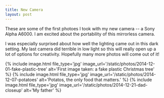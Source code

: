 ```yaml
---
title: New Camera
layout: post
---
```


These are some of the first photoes I took with my new camera -- a Sony Alpha A6000. I am excited about the
portability of this mirrorless camera.

I was especially surprised about how well the lighting came out in this dark setting. My last camera did terrible in low light so this will really open up a lot of options for creativity. Hopefully many more photos will come out of it!

{% include image.html file_type='jpg' image_url='/static/photos/2014-12-01-fake-plastic-tree' alt='First image taken: a fake plastic Christmas tree' %}
{% include image.html file_type='jpg' image_url='/static/photos/2014-12-07-potatoes' alt='Potatos, the only food that matters.' %}
{% include image.html file_type='jpg' image_url='/static/photos/2014-12-21-dad-closeup' alt='My father' %}